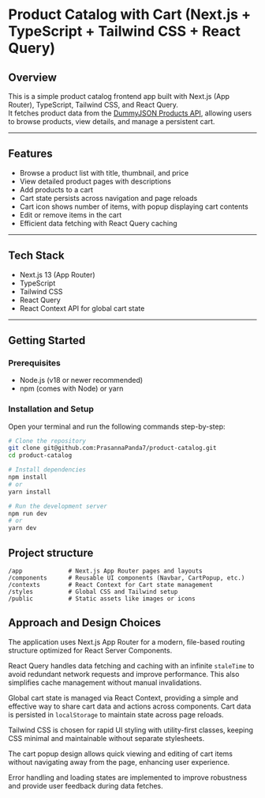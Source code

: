 # Product Catalog with Cart (Next.js + TypeScript + Tailwind CSS + React Query)

## Overview

This is a simple product catalog frontend app built with Next.js (App Router), TypeScript, Tailwind CSS, and React Query.  
It fetches product data from the [DummyJSON Products API](https://dummyjson.com/products), allowing users to browse products, view details, and manage a persistent cart.

---

## Features

- Browse a product list with title, thumbnail, and price
- View detailed product pages with descriptions
- Add products to a cart
- Cart state persists across navigation and page reloads
- Cart icon shows number of items, with popup displaying cart contents
- Edit or remove items in the cart
- Efficient data fetching with React Query caching

---

## Tech Stack

- Next.js 13 (App Router)
- TypeScript
- Tailwind CSS
- React Query
- React Context API for global cart state

---

## Getting Started

### Prerequisites

- Node.js (v18 or newer recommended)
- npm (comes with Node) or yarn

### Installation and Setup

Open your terminal and run the following commands step-by-step:

```bash
# Clone the repository
git clone git@github.com:PrasannaPanda7/product-catalog.git
cd product-catalog

# Install dependencies
npm install
# or
yarn install

# Run the development server
npm run dev
# or
yarn dev
```

## Project structure

```
/app             # Next.js App Router pages and layouts
/components      # Reusable UI components (Navbar, CartPopup, etc.)
/contexts        # React Context for Cart state management
/styles          # Global CSS and Tailwind setup
/public          # Static assets like images or icons
```

## Approach and Design Choices

The application uses Next.js App Router for a modern, file-based routing structure optimized for React Server Components.

React Query handles data fetching and caching with an infinite `staleTime` to avoid redundant network requests and improve performance. This also simplifies cache management without manual invalidations.

Global cart state is managed via React Context, providing a simple and effective way to share cart data and actions across components. Cart data is persisted in `localStorage` to maintain state across page reloads.

Tailwind CSS is chosen for rapid UI styling with utility-first classes, keeping CSS minimal and maintainable without separate stylesheets.

The cart popup design allows quick viewing and editing of cart items without navigating away from the page, enhancing user experience.

Error handling and loading states are implemented to improve robustness and provide user feedback during data fetches.
